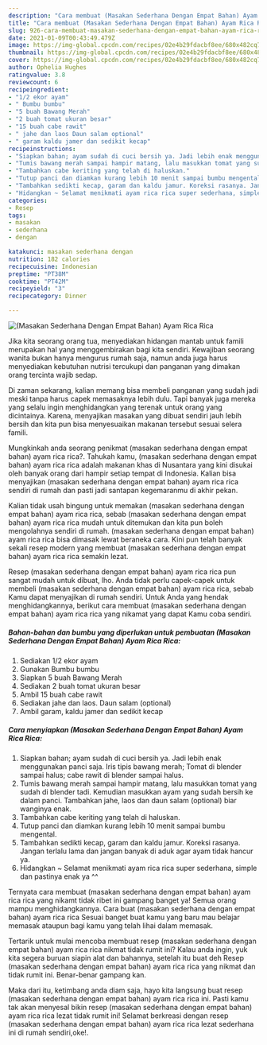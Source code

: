 ```yaml
---
description: "Cara membuat (Masakan Sederhana Dengan Empat Bahan) Ayam Rica Rica yang enak dan Mudah Dibuat"
title: "Cara membuat (Masakan Sederhana Dengan Empat Bahan) Ayam Rica Rica yang enak dan Mudah Dibuat"
slug: 926-cara-membuat-masakan-sederhana-dengan-empat-bahan-ayam-rica-rica-yang-enak-dan-mudah-dibuat
date: 2021-01-09T00:43:49.479Z
image: https://img-global.cpcdn.com/recipes/02e4b29fdacbf8ee/680x482cq70/masakan-sederhana-dengan-empat-bahan-ayam-rica-rica-foto-resep-utama.jpg
thumbnail: https://img-global.cpcdn.com/recipes/02e4b29fdacbf8ee/680x482cq70/masakan-sederhana-dengan-empat-bahan-ayam-rica-rica-foto-resep-utama.jpg
cover: https://img-global.cpcdn.com/recipes/02e4b29fdacbf8ee/680x482cq70/masakan-sederhana-dengan-empat-bahan-ayam-rica-rica-foto-resep-utama.jpg
author: Ophelia Hughes
ratingvalue: 3.8
reviewcount: 6
recipeingredient:
- "1/2 ekor ayam"
- " Bumbu bumbu"
- "5 buah Bawang Merah"
- "2 buah tomat ukuran besar"
- "15 buah cabe rawit"
- " jahe dan laos Daun salam optional"
- " garam kaldu jamer dan sedikit kecap"
recipeinstructions:
- "Siapkan bahan; ayam sudah di cuci bersih ya. Jadi lebih enak menggunakan panci saja. Iris tipis bawang merah; Tomat di blender sampai halus; cabe rawit di blender sampai halus."
- "Tumis bawang merah sampai hampir matang, lalu masukkan tomat yang sudah di blender tadi. Kemudian masukkan ayam yang sudah bersih ke dalam panci. Tambahkan jahe, laos dan daun salam (optional) biar wanginya enak."
- "Tambahkan cabe keriting yang telah di haluskan."
- "Tutup panci dan diamkan kurang lebih 10 menit sampai bumbu mengental."
- "Tambahkan sedikti kecap, garam dan kaldu jamur. Koreksi rasanya. Jangan terlalu lama dan jangan banyak di aduk agar ayam tidak hancur ya."
- "Hidangkan ~ Selamat menikmati ayam rica rica super sederhana, simple dan pastinya enak ya ^^"
categories:
- Resep
tags:
- masakan
- sederhana
- dengan

katakunci: masakan sederhana dengan 
nutrition: 182 calories
recipecuisine: Indonesian
preptime: "PT38M"
cooktime: "PT42M"
recipeyield: "3"
recipecategory: Dinner

---
```



![(Masakan Sederhana Dengan Empat Bahan) Ayam Rica Rica](https://img-global.cpcdn.com/recipes/02e4b29fdacbf8ee/680x482cq70/masakan-sederhana-dengan-empat-bahan-ayam-rica-rica-foto-resep-utama.jpg)

Jika kita seorang orang tua, menyediakan hidangan mantab untuk famili merupakan hal yang menggembirakan bagi kita sendiri. Kewajiban seorang  wanita bukan hanya mengurus rumah saja, namun anda juga harus menyediakan kebutuhan nutrisi tercukupi dan panganan yang dimakan orang tercinta wajib sedap.

Di zaman  sekarang, kalian memang bisa membeli panganan yang sudah jadi meski tanpa harus capek memasaknya lebih dulu. Tapi banyak juga mereka yang selalu ingin menghidangkan yang terenak untuk orang yang dicintainya. Karena, menyajikan masakan yang dibuat sendiri jauh lebih bersih dan kita pun bisa menyesuaikan makanan tersebut sesuai selera famili. 



Mungkinkah anda seorang penikmat (masakan sederhana dengan empat bahan) ayam rica rica?. Tahukah kamu, (masakan sederhana dengan empat bahan) ayam rica rica adalah makanan khas di Nusantara yang kini disukai oleh banyak orang dari hampir setiap tempat di Indonesia. Kalian bisa menyajikan (masakan sederhana dengan empat bahan) ayam rica rica sendiri di rumah dan pasti jadi santapan kegemaranmu di akhir pekan.

Kalian tidak usah bingung untuk memakan (masakan sederhana dengan empat bahan) ayam rica rica, sebab (masakan sederhana dengan empat bahan) ayam rica rica mudah untuk ditemukan dan kita pun boleh mengolahnya sendiri di rumah. (masakan sederhana dengan empat bahan) ayam rica rica bisa dimasak lewat beraneka cara. Kini pun telah banyak sekali resep modern yang membuat (masakan sederhana dengan empat bahan) ayam rica rica semakin lezat.

Resep (masakan sederhana dengan empat bahan) ayam rica rica pun sangat mudah untuk dibuat, lho. Anda tidak perlu capek-capek untuk membeli (masakan sederhana dengan empat bahan) ayam rica rica, sebab Kamu dapat menyajikan di rumah sendiri. Untuk Anda yang hendak menghidangkannya, berikut cara membuat (masakan sederhana dengan empat bahan) ayam rica rica yang nikamat yang dapat Kamu coba sendiri.

<!--inarticleads1-->

##### Bahan-bahan dan bumbu yang diperlukan untuk pembuatan (Masakan Sederhana Dengan Empat Bahan) Ayam Rica Rica:

1. Sediakan 1/2 ekor ayam
1. Gunakan  Bumbu bumbu
1. Siapkan 5 buah Bawang Merah
1. Sediakan 2 buah tomat ukuran besar
1. Ambil 15 buah cabe rawit
1. Sediakan  jahe dan laos. Daun salam (optional)
1. Ambil  garam, kaldu jamer dan sedikit kecap




<!--inarticleads2-->

##### Cara menyiapkan (Masakan Sederhana Dengan Empat Bahan) Ayam Rica Rica:

1. Siapkan bahan; ayam sudah di cuci bersih ya. Jadi lebih enak menggunakan panci saja. Iris tipis bawang merah; Tomat di blender sampai halus; cabe rawit di blender sampai halus.
1. Tumis bawang merah sampai hampir matang, lalu masukkan tomat yang sudah di blender tadi. Kemudian masukkan ayam yang sudah bersih ke dalam panci. Tambahkan jahe, laos dan daun salam (optional) biar wanginya enak.
1. Tambahkan cabe keriting yang telah di haluskan.
1. Tutup panci dan diamkan kurang lebih 10 menit sampai bumbu mengental.
1. Tambahkan sedikti kecap, garam dan kaldu jamur. Koreksi rasanya. Jangan terlalu lama dan jangan banyak di aduk agar ayam tidak hancur ya.
1. Hidangkan ~ Selamat menikmati ayam rica rica super sederhana, simple dan pastinya enak ya ^^




Ternyata cara membuat (masakan sederhana dengan empat bahan) ayam rica rica yang nikamt tidak ribet ini gampang banget ya! Semua orang mampu menghidangkannya. Cara buat (masakan sederhana dengan empat bahan) ayam rica rica Sesuai banget buat kamu yang baru mau belajar memasak ataupun bagi kamu yang telah lihai dalam memasak.

Tertarik untuk mulai mencoba membuat resep (masakan sederhana dengan empat bahan) ayam rica rica nikmat tidak rumit ini? Kalau anda ingin, yuk kita segera buruan siapin alat dan bahannya, setelah itu buat deh Resep (masakan sederhana dengan empat bahan) ayam rica rica yang nikmat dan tidak rumit ini. Benar-benar gampang kan. 

Maka dari itu, ketimbang anda diam saja, hayo kita langsung buat resep (masakan sederhana dengan empat bahan) ayam rica rica ini. Pasti kamu tak akan menyesal bikin resep (masakan sederhana dengan empat bahan) ayam rica rica lezat tidak rumit ini! Selamat berkreasi dengan resep (masakan sederhana dengan empat bahan) ayam rica rica lezat sederhana ini di rumah sendiri,oke!.

